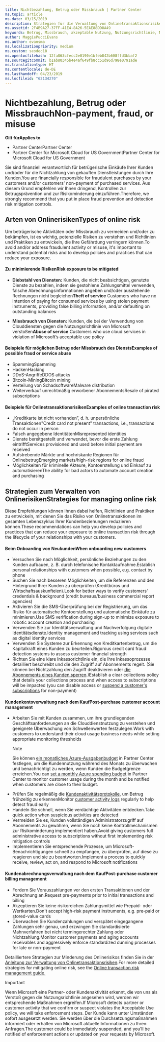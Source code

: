 ```yaml
---
title: Nichtbezahlung, Betrug oder Missbrauch | Partner Center
ms.topic: article
ms.date: 03/15/2019
description: Strategien für die Verwaltung von Onlinetransaktionsrisiken, einschließlich der Nichtzahlung von Waren und Dienstleistungen durch den Kunden sowie betrügerische Aktivitäten oder Missbrauch
ms.assetid: 2F4B9A27-37FF-41E4-8A26-5EAE88DD8A49
keywords: Betrug, Missbrauch, akzeptable Nutzung, Nutzungsrichtlinie, Nichtzahlung, Kunde bezahlt die Rechnung nicht, Onlinerisiko, Diebstahl von Diensten, Dienstmissbrauch, Abonnements aussetzen
author: MaggiePucciEvans
ms.author: evansma
ms.localizationpriority: medium
ms.custom: seodec18
ms.openlocfilehash: 12fa863cfecc2e0190e1bfeb842b608ffd3bbaf2
ms.sourcegitcommit: b1ab80345b4e4af649fb8cc51d96d798e0791ade
ms.translationtype: HT
ms.contentlocale: de-DE
ms.lasthandoff: 04/23/2019
ms.locfileid: "62134270"
---
```

# <a name="non-payment-fraud-or-misuse"></a><span data-ttu-id="19077-104">Nichtbezahlung, Betrug oder Missbrauch</span><span class="sxs-lookup"><span data-stu-id="19077-104">Non-payment, fraud, or misuse</span></span>

<span data-ttu-id="19077-105">**Gilt für**</span><span class="sxs-lookup"><span data-stu-id="19077-105">**Applies to**</span></span>

-  <span data-ttu-id="19077-106">Partner Center</span><span class="sxs-lookup"><span data-stu-id="19077-106">Partner Center</span></span>
-  <span data-ttu-id="19077-107">Partner Center für Microsoft Cloud for US Government</span><span class="sxs-lookup"><span data-stu-id="19077-107">Partner Center for Microsoft Cloud for US Government</span></span>



<span data-ttu-id="19077-108">Sie sind finanziell verantwortlich für betrügerische Einkäufe Ihrer Kunden und/oder für die Nichtzahlung von gekauften Dienstleistungen durch Ihre Kunden.</span><span class="sxs-lookup"><span data-stu-id="19077-108">You are financially responsible for fraudulent purchases by your customers and/or customers' non-payment of purchased services.</span></span> <span data-ttu-id="19077-109">Aus diesem Grund empfehlen wir Ihnen dringend, Kontrollen zur Betrugsprävention und zur Risikominderung einzuführen.</span><span class="sxs-lookup"><span data-stu-id="19077-109">Therefore, we strongly recommend that you put in place fraud prevention and detection risk mitigation controls.</span></span>

## <a name="types-of-online-risk"></a><span data-ttu-id="19077-110">Arten von Onlinerisiken</span><span class="sxs-lookup"><span data-stu-id="19077-110">Types of online risk</span></span>

<span data-ttu-id="19077-111">Um betrügerische Aktivitäten oder Missbrauch zu vermeiden und/oder zu bekämpfen, ist es wichtig, potenzielle Risiken zu verstehen und Richtlinien und Praktiken zu entwickeln, die Ihre Gefährdung verringern können.</span><span class="sxs-lookup"><span data-stu-id="19077-111">To avoid and/or address fraudulent activity or misuse, it's important to understand potential risks and to develop policies and practices that can reduce your exposure.</span></span>

#### <a name="risk-exposure-to-be-mitigated"></a><span data-ttu-id="19077-112">Zu minimierende Risiken</span><span class="sxs-lookup"><span data-stu-id="19077-112">Risk exposure to be mitigated</span></span>

- <span data-ttu-id="19077-113">**Diebstahl von Diensten:** Kunden, die nicht beabsichtigen, genutzte Dienste zu bezahlen, indem sie gestohlene Zahlungsmittel verwenden, falsche Abrechnungsinformationen angeben und/oder ausstehende Rechnungen nicht begleichen</span><span class="sxs-lookup"><span data-stu-id="19077-113">**Theft of service** Customers who have no intention of paying for consumed services by using stolen payment instruments, providing false billing information, and/or defaulting on outstanding balances</span></span>

- <span data-ttu-id="19077-114">**Missbrauch von Diensten:** Kunden, die bei der Verwendung von Clouddiensten gegen die Nutzungsrichtlinie von Microsoft verstoßen</span><span class="sxs-lookup"><span data-stu-id="19077-114">**Abuse of service** Customers who use cloud services in violation of Microsoft’s acceptable use policy</span></span>

#### <a name="examples-of-possible-fraud-or-service-abuse"></a><span data-ttu-id="19077-115">Beispiele für möglichen Betrug oder Missbrauch des Diensts</span><span class="sxs-lookup"><span data-stu-id="19077-115">Examples of possible fraud or service abuse</span></span>
- <span data-ttu-id="19077-116">Spamming</span><span class="sxs-lookup"><span data-stu-id="19077-116">Spamming</span></span>
- <span data-ttu-id="19077-117">Hacken</span><span class="sxs-lookup"><span data-stu-id="19077-117">Hacking</span></span>
- <span data-ttu-id="19077-118">DDoS-Angriffe</span><span class="sxs-lookup"><span data-stu-id="19077-118">DDOS attacks</span></span>
- <span data-ttu-id="19077-119">Bitcoin-Mining</span><span class="sxs-lookup"><span data-stu-id="19077-119">Bitcoin mining</span></span>
- <span data-ttu-id="19077-120">Verteilung von Schadsoftware</span><span class="sxs-lookup"><span data-stu-id="19077-120">Malware distribution</span></span>
- <span data-ttu-id="19077-121">Weiterverkauf unrechtmäßig erworbener Abonnements</span><span class="sxs-lookup"><span data-stu-id="19077-121">Resale of pirated subscriptions</span></span> 

#### <a name="examples-of-online-transaction-risk"></a><span data-ttu-id="19077-122">Beispiele für Onlinetransaktionsrisiken</span><span class="sxs-lookup"><span data-stu-id="19077-122">Examples of online transaction risk</span></span>
- <span data-ttu-id="19077-123">„Kreditkarte ist nicht vorhanden”, d. h. unpersönliche Transaktionen</span><span class="sxs-lookup"><span data-stu-id="19077-123">"Credit card not present" transactions, i.e., transactions do not occur in person</span></span>
- <span data-ttu-id="19077-124">Falsch angegebene Identitäten</span><span class="sxs-lookup"><span data-stu-id="19077-124">Misrepresented identities</span></span>
- <span data-ttu-id="19077-125">Dienste bereitgestellt und verwendet, bevor die erste Zahlung eintrifft</span><span class="sxs-lookup"><span data-stu-id="19077-125">Services provisioned and used before initial payment are received</span></span>
- <span data-ttu-id="19077-126">Aufstrebende Märkte und hochriskante Regionen für Onlinebetrug</span><span class="sxs-lookup"><span data-stu-id="19077-126">Emerging markets/high-risk regions for online fraud</span></span>
- <span data-ttu-id="19077-127">Möglichkeiten für kriminelle Akteure, Kontoerstellung und Einkauf zu automatisieren</span><span class="sxs-lookup"><span data-stu-id="19077-127">The ability for bad actors to automate account creation and purchasing</span></span>

## <a name="strategies-for-managing-online-risk"></a><span data-ttu-id="19077-128">Strategien zum Verwalten von Onlinerisiken</span><span class="sxs-lookup"><span data-stu-id="19077-128">Strategies for managing online risk</span></span>

<span data-ttu-id="19077-129">Diese Empfehlungen können Ihnen dabei helfen, Richtlinien und Praktiken zu entwickeln, mit denen Sie das Risiko von Onlinetransaktionen im gesamten Lebenszyklus Ihrer Kundenbeziehungen reduzieren können.</span><span class="sxs-lookup"><span data-stu-id="19077-129">These recommendations can help you develop policies and practices that can reduce your exposure to online transaction risk through the lifecycle of your relationships with your customers.</span></span>  

#### <a name="when-onboarding-new-customers"></a><span data-ttu-id="19077-130">Beim Onboarding von Neukunden</span><span class="sxs-lookup"><span data-stu-id="19077-130">When onboarding new customers</span></span>
- <span data-ttu-id="19077-131">Versuchen Sie nach Möglichkeit, persönliche Beziehungen zu den Kunden aufbauen, z. B. durch telefonische Kontaktaufnahme.</span><span class="sxs-lookup"><span data-stu-id="19077-131">Establish personal relationships with customers when possible, e.g. contact by phone</span></span>
- <span data-ttu-id="19077-132">Suchen Sie nach besseren Möglichkeiten, um die Referenzen und den Hintergrund Ihrer Kunden zu überprüfen (Kreditbüros und Wirtschaftsauskunfteien).</span><span class="sxs-lookup"><span data-stu-id="19077-132">Look for better ways to verify customers' credentials & background (credit bureaus/business commercial report agencies)</span></span> 
- <span data-ttu-id="19077-133">Aktivieren Sie die SMS-Überprüfung bei der Registrierung, um das Risiko für automatische Kontoerstellung und automatische Einkäufe zu minimieren.</span><span class="sxs-lookup"><span data-stu-id="19077-133">Use SMS verification during sign-up to minimize exposure to robotic account creation and purchasing</span></span>
- <span data-ttu-id="19077-134">Verwenden Sie zur Identitätsverwaltung und Nachverfolgung digitale Identitätsdienste.</span><span class="sxs-lookup"><span data-stu-id="19077-134">Identity management and tracking using services such as digital identity services</span></span>
- <span data-ttu-id="19077-135">Verwenden Sie Systeme zur Erkennung von Kreditkartenbetrug, um die Kapitalkraft eines Kunden zu beurteilen.</span><span class="sxs-lookup"><span data-stu-id="19077-135">Rigorous credit card fraud detection systems to assess customer financial strength</span></span>
- <span data-ttu-id="19077-136">Richten Sie eine klare Inkassorichtlinie ein, die Ihre Inkassoprozesse detailliert beschreibt und die den Zugriff auf Abonnements regelt. (Sie können bei Nichtzahlung den Zugriff deaktivieren oder [die Abonnements eines Kunden sperren](suspend-a-subscription.md).)</span><span class="sxs-lookup"><span data-stu-id="19077-136">Establish a clear collections policy that details your collections process and when access to subscriptions will be impacted (you can disable access or [suspend a customer's subscriptions](suspend-a-subscription.md) for non-payment)</span></span>

#### <a name="post-purchase-customer-account-management"></a><span data-ttu-id="19077-137">Kundenkontoverwaltung nach dem Kauf</span><span class="sxs-lookup"><span data-stu-id="19077-137">Post-purchase customer account management</span></span>
- <span data-ttu-id="19077-138">Arbeiten Sie mit Kunden zusammen, um ihre grundlegenden Geschäftsanforderungen an die Clouddienstnutzung zu verstehen und geeignete Überwachung von Schwellenwerten festzulegen.</span><span class="sxs-lookup"><span data-stu-id="19077-138">Work with customers to understand their cloud usage business needs while setting appropriate monitoring thresholds</span></span>
    > [!NOTE]  
    >  <span data-ttu-id="19077-139">Sie können [ein monatliches Azure-Ausgabenbudget](set-an-azure-spending-budget-for-your-customers.md) in Partner Center festlegen, um die Kundennutzung während des Monats zu überwachen und benachrichtigt zu werden, wenn Kunden die Budgetgrenze erreichen.</span><span class="sxs-lookup"><span data-stu-id="19077-139">You can [set a monthly Azure spending budget](set-an-azure-spending-budget-for-your-customers.md) in Partner Center to monitor customer usage during the month and be notified when customers are close to their budget.</span></span>
- <span data-ttu-id="19077-140">Prüfen Sie regelmäßig die [Kundenaktivitätsprotokolle](activity-logs.md), um Betrug frühzeitig zu erkennen</span><span class="sxs-lookup"><span data-stu-id="19077-140">Monitor [customer activity logs](activity-logs.md) regularly to help detect fraud early</span></span>
- <span data-ttu-id="19077-141">Handeln Sie schnell, wenn Sie verdächtige Aktivitäten entdecken.</span><span class="sxs-lookup"><span data-stu-id="19077-141">Take quick action when suspicious activities are detected</span></span>
- <span data-ttu-id="19077-142">Vermeiden Sie es, Kunden vollständigen Administratorzugriff auf Abonnements zu gewähren, wenn Sie noch keine Kontrollmechanismen zur Risikominderung implementiert haben.</span><span class="sxs-lookup"><span data-stu-id="19077-142">Avoid giving customers full administrative access to subscriptions without first implementing risk mitigation controls</span></span>
- <span data-ttu-id="19077-143">Implementieren Sie entsprechende Prozesse, um Microsoft-Benachrichtigungen schnell zu empfangen, zu überprüfen, auf diese zu reagieren und sie zu beantworten.</span><span class="sxs-lookup"><span data-stu-id="19077-143">Implement a process to quickly receive, review, act on, and respond to Microsoft notifications</span></span>

#### <a name="post-purchase-customer-billing-management"></a><span data-ttu-id="19077-144">Kundenabrechnungsverwaltung nach dem Kauf</span><span class="sxs-lookup"><span data-stu-id="19077-144">Post-purchase customer billing management</span></span>
- <span data-ttu-id="19077-145">Fordern Sie Vorauszahlungen vor den ersten Transaktionen und der Abrechnung an.</span><span class="sxs-lookup"><span data-stu-id="19077-145">Request pre-payments prior to initial transactions and billing</span></span> 
- <span data-ttu-id="19077-146">Akzeptieren Sie keine risikoreichen Zahlungsmittel wie Prepaid- oder Wertkarten.</span><span class="sxs-lookup"><span data-stu-id="19077-146">Don't accept high-risk payment instruments, e.g. pre-paid or stored-value cards</span></span>
- <span data-ttu-id="19077-147">Überwachen Sie Kundenzahlungen und verspätet eingegangene Zahlungen sehr genau, und erzwingen Sie standardisierte Mahnverfahren bei nicht termingerechter Zahlung oder Nichtzahlung.</span><span class="sxs-lookup"><span data-stu-id="19077-147">Monitor customer payments and aging accounts receivables and aggressively enforce standardized dunning processes for late or non-payment</span></span>

<span data-ttu-id="19077-148">Detailliertere Strategien zur Minderung des Onlinerisikos finden Sie in der [Anleitung zur Verwaltung von Onlinetransaktionsrisiken](https://assets.windowsphone.com/7d885238-e13b-4f10-a682-3d5adacd2859/CSP-PartnerRiskGuide-APSFinal_InvariantCulture_Default.zip).</span><span class="sxs-lookup"><span data-stu-id="19077-148">For more detailed strategies for mitigating online risk, see the [Online transaction risk management guide.](https://assets.windowsphone.com/7d885238-e13b-4f10-a682-3d5adacd2859/CSP-PartnerRiskGuide-APSFinal_InvariantCulture_Default.zip)</span></span>

> [!IMPORTANT]  
> <span data-ttu-id="19077-149">Wenn Microsoft eine Partner- oder Kundenaktivität erkennt, die von uns als Verstoß gegen die Nutzungsrichtlinie angesehen wird, werden wir entsprechende Maßnahmen ergreifen.</span><span class="sxs-lookup"><span data-stu-id="19077-149">If Microsoft detects partner or customer activity that we confirm or suspect violates the Acceptable Use policy, we will take enforcement steps.</span></span> <span data-ttu-id="19077-150">Der Kunde kann unter Umständen sofort ausgesetzt werden. Sie werden über die Durchsetzungsmaßnahmen informiert oder erhalten von Microsoft aktuelle Informationen zu Ihren Anfragen.</span><span class="sxs-lookup"><span data-stu-id="19077-150">The customer could be immediately suspended, and you'll be notified of enforcement actions or updated on your requests by Microsoft.</span></span>

 

 



